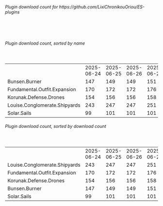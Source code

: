 <h6>Plugin download count for https://github.com/LixiChronikouOriou/ES-plugins</h6><br>
<br>
<h6>Plugin download count, sorted by name</h6><sub><sup><br>
<table>
	<tr>
		<td></td>
		<td>2025-06-24</td>
		<td>2025-06-25</td>
		<td>2025-06-26</td>
		<td>2025-06-27</td>
		<td>2025-06-28</td>
		<td>2025-06-29</td>
		<td>2025-06-30</td>
		<td>today +</td>
	</tr>
	<tr>
		<td>Bunsen.Burner</td>
		<td>147</td>
		<td>149</td>
		<td>149</td>
		<td>151</td>
		<td>153</td>
		<td>155</td>
		<td>155</td>
		<td></td>
	</tr>
	<tr>
		<td>Fundamental.Outfit.Expansion</td>
		<td>170</td>
		<td>172</td>
		<td>172</td>
		<td>176</td>
		<td>178</td>
		<td>183</td>
		<td>185</td>
		<td>+ 2</td>
	</tr>
	<tr>
		<td>Korunak.Defense.Drones</td>
		<td>154</td>
		<td>156</td>
		<td>156</td>
		<td>158</td>
		<td>160</td>
		<td>162</td>
		<td>162</td>
		<td></td>
	</tr>
	<tr>
		<td>Louise.Conglomerate.Shipyards</td>
		<td>243</td>
		<td>247</td>
		<td>247</td>
		<td>251</td>
		<td>253</td>
		<td>255</td>
		<td>255</td>
		<td></td>
	</tr>
	<tr>
		<td>Solar.Sails</td>
		<td>99</td>
		<td>101</td>
		<td>101</td>
		<td>101</td>
		<td>105</td>
		<td>108</td>
		<td>108</td>
		<td></td>
	</tr>
</table>
</sub></sup>
<h6>Plugin download count, sorted by download count</h6><sub><sup><br>
<table>
	<tr>
		<td></td>
		<td>2025-06-24</td>
		<td>2025-06-25</td>
		<td>2025-06-26</td>
		<td>2025-06-27</td>
		<td>2025-06-28</td>
		<td>2025-06-29</td>
		<td>2025-06-30</td>
		<td>today +</td>
	</tr>
	<tr>
		<td>Louise.Conglomerate.Shipyards</td>
		<td>243</td>
		<td>247</td>
		<td>247</td>
		<td>251</td>
		<td>253</td>
		<td>255</td>
		<td>255</td>
		<td></td>
	</tr>
	<tr>
		<td>Fundamental.Outfit.Expansion</td>
		<td>170</td>
		<td>172</td>
		<td>172</td>
		<td>176</td>
		<td>178</td>
		<td>183</td>
		<td>185</td>
		<td>+ 2</td>
	</tr>
	<tr>
		<td>Korunak.Defense.Drones</td>
		<td>154</td>
		<td>156</td>
		<td>156</td>
		<td>158</td>
		<td>160</td>
		<td>162</td>
		<td>162</td>
		<td></td>
	</tr>
	<tr>
		<td>Bunsen.Burner</td>
		<td>147</td>
		<td>149</td>
		<td>149</td>
		<td>151</td>
		<td>153</td>
		<td>155</td>
		<td>155</td>
		<td></td>
	</tr>
	<tr>
		<td>Solar.Sails</td>
		<td>99</td>
		<td>101</td>
		<td>101</td>
		<td>101</td>
		<td>105</td>
		<td>108</td>
		<td>108</td>
		<td></td>
	</tr>
</table>
</sub></sup>
